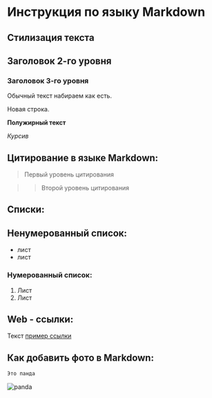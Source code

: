 # Инструкция по языку Markdown

## Стилизация текста

## Заголовок 2-го уровня
### Заголовок 3-го уровня

Обычный текст набираем как есть.

Новая строка.

**Полужирный текст**

*Курсив*

## Цитирование в языке Markdown:

> Первый уровень цитирования

>> Второй уровень цитирования

## Списки:
## Ненумерованный список:
* лист 
* лист 

### Нумерованный список:
1. Лист 
2. Лист 

## Web - ссылки:
Текст [пример ссылки](Http.example.com "Всплывающая подсказка")


## Как добавить фото в Markdown:
```sh
Это панда
```
![panda](panda.jpg)
